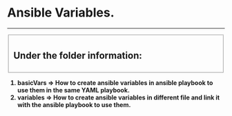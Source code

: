<h1>Ansible Variables.</h1>
<hr>
<fieldset><h2>Under the folder information:</h2></fieldset>
<b>
<ol>
<li>basicVars => How to create ansible variables in ansible playbook to use them in the same YAML playbook.</li>
<li>variables => How to create ansible variables in different file and link it with the ansible playbook to use them.</li>
</ol>
</b>
